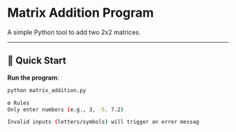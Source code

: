 # Matrix Addition Program

A simple Python tool to add two 2x2 matrices.

---

## 🚀 Quick Start

**Run the program**:
   ```bash
   python matrix_addition.py

⚙️ Rules
Only enter numbers (e.g., 3, -5, 7.2)

Invalid inputs (letters/symbols) will trigger an error messag
